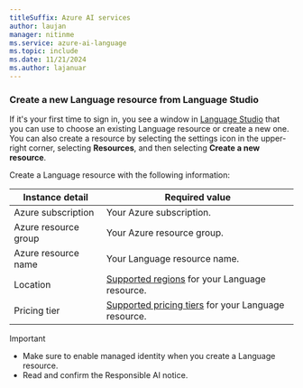 ```yaml
---
titleSuffix: Azure AI services
author: laujan
manager: nitinme
ms.service: azure-ai-language
ms.topic: include
ms.date: 11/21/2024
ms.author: lajanuar
---
```



### Create a new Language resource from Language Studio

If it's your first time to sign in, you see a window in [Language Studio](https://aka.ms/languageStudio) that you can use to choose an existing Language resource or create a new one. You can also create a resource by selecting the settings icon in the upper-right corner, selecting **Resources**, and then selecting **Create a new resource**.

Create a Language resource with the following information:

|Instance detail  |Required value  |
|---------|---------|
|Azure subscription| Your Azure subscription.|
|Azure resource group| Your Azure resource group.|
|Azure resource name| Your Language resource name.|
|Location | [Supported regions](../service-limits.md#regional-availability) for your Language resource.        |
|Pricing tier     | [Supported pricing tiers](../service-limits.md#language-resource-limits) for your Language resource.        |

> [!IMPORTANT]
> - Make sure to enable managed identity when you create a Language resource.
> - Read and confirm the Responsible AI notice.
